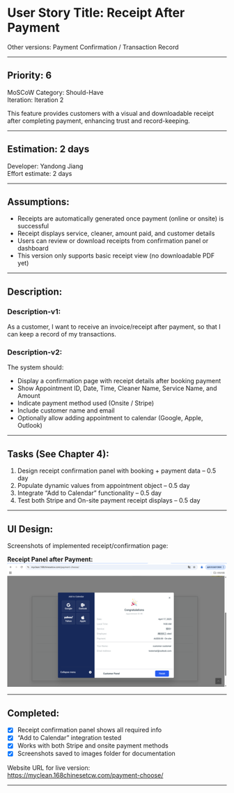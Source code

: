 # User Story Title: Receipt After Payment  
Other versions: Payment Confirmation / Transaction Record  

---

## Priority: 6  
MoSCoW Category: Should-Have  
Iteration: Iteration 2  

This feature provides customers with a visual and downloadable receipt after completing payment, enhancing trust and record-keeping.  

---

## Estimation: 2 days  
Developer: Yandong Jiang  
Effort estimate: 2 days  

---

## Assumptions:  
- Receipts are automatically generated once payment (online or onsite) is successful  
- Receipt displays service, cleaner, amount paid, and customer details  
- Users can review or download receipts from confirmation panel or dashboard  
- This version only supports basic receipt view (no downloadable PDF yet)  

---

## Description:  
### Description-v1:  
As a customer, I want to receive an invoice/receipt after payment, so that I can keep a record of my transactions.  

### Description-v2:  
The system should:  
- Display a confirmation page with receipt details after booking payment  
- Show Appointment ID, Date, Time, Cleaner Name, Service Name, and Amount  
- Indicate payment method used (Onsite / Stripe)  
- Include customer name and email  
- Optionally allow adding appointment to calendar (Google, Apple, Outlook)  

---

## Tasks (See Chapter 4):  
1. Design receipt confirmation panel with booking + payment data – 0.5 day  
2. Populate dynamic values from appointment object – 0.5 day  
3. Integrate “Add to Calendar” functionality – 0.5 day  
4. Test both Stripe and On-site payment receipt displays – 0.5 day  

---

## UI Design:  
Screenshots of implemented receipt/confirmation page:

**Receipt Panel after Payment:**  
![Receipt Page](../images/receipt.png)

---

## Completed:  
- [x] Receipt confirmation panel shows all required info  
- [x] “Add to Calendar” integration tested  
- [x] Works with both Stripe and onsite payment methods  
- [x] Screenshots saved to images folder for documentation  

Website URL for live version:  
https://myclean.168chinesetcw.com/payment-choose/

---
